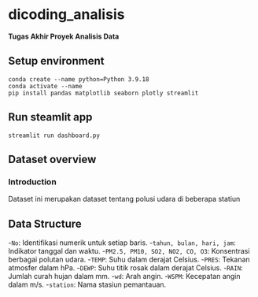 # dicoding_analisis

**Tugas Akhir Proyek Analisis Data**

## Setup environment

```
conda create --name python=Python 3.9.18
conda activate --name
pip install pandas matplotlib seaborn plotly streamlit
```

## Run steamlit app

```
streamlit run dashboard.py
```

## Dataset overview

### Introduction

Dataset ini merupakan dataset tentang polusi udara di beberapa statiun

## Data Structure

-`No`: Identifikasi numerik untuk setiap baris.
-`tahun, bulan, hari, jam`: Indikator tanggal dan waktu.
-`PM2.5, PM10, SO2, NO2, CO, O3`: Konsentrasi berbagai polutan udara.
-`TEMP`: Suhu dalam derajat Celsius.
-`PRES`: Tekanan atmosfer dalam hPa.
-`DEWP`: Suhu titik rosak dalam derajat Celsius.
-`RAIN`: Jumlah curah hujan dalam mm.
-`wd`: Arah angin.
-`WSPM`: Kecepatan angin dalam m/s.
-`station`: Nama stasiun pemantauan.